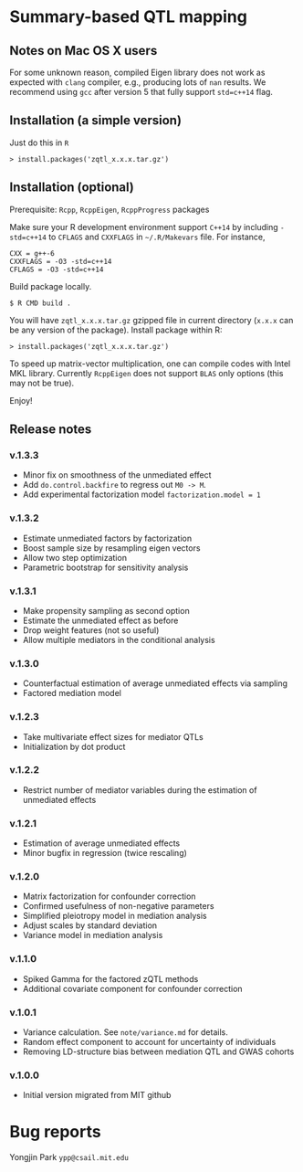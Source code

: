 # Summary-based QTL mapping

## Notes on Mac OS X users

For some unknown reason, compiled Eigen library does not work as
expected with `clang` compiler, e.g., producing lots of `nan` results.
We recommend using `gcc` after version 5 that fully support
`std=c++14` flag.

## Installation (a simple version)

Just do this in `R`
```
> install.packages('zqtl_x.x.x.tar.gz')
```

## Installation (optional)

Prerequisite: `Rcpp`, `RcppEigen`, `RcppProgress` packages

Make sure your R development environment support `C++14` by including
`-std=c++14` to `CFLAGS` and `CXXFLAGS` in `~/.R/Makevars` file.
For instance,
```
CXX = g++-6
CXXFLAGS = -O3 -std=c++14
CFLAGS = -O3 -std=c++14
```

Build package locally.
```
$ R CMD build .
```

You will have `zqtl_x.x.x.tar.gz` gzipped file in current directory
(`x.x.x` can be any version of the package).  Install package within
R:

```
> install.packages('zqtl_x.x.x.tar.gz')
```

To speed up matrix-vector multiplication, one can compile codes with
Intel MKL library.  Currently `RcppEigen` does not support `BLAS` only
options (this may not be true).

Enjoy!

## Release notes

### v.1.3.3

- Minor fix on smoothness of the unmediated effect
- Add `do.control.backfire` to regress out `M0 -> M`.
- Add experimental factorization model `factorization.model = 1`

### v.1.3.2

- Estimate unmediated factors by factorization
- Boost sample size by resampling eigen vectors
- Allow two step optimization
- Parametric bootstrap for sensitivity analysis

### v.1.3.1

- Make propensity sampling as second option
- Estimate the unmediated effect as before
- Drop weight features (not so useful)
- Allow multiple mediators in the conditional analysis

### v.1.3.0

- Counterfactual estimation of average unmediated effects via sampling
- Factored mediation model

### v.1.2.3

- Take multivariate effect sizes for mediator QTLs
- Initialization by dot product

### v.1.2.2

- Restrict number of mediator variables during the estimation of unmediated effects

### v.1.2.1

- Estimation of average unmediated effects
- Minor bugfix in regression (twice rescaling)

### v.1.2.0

- Matrix factorization for confounder correction
- Confirmed usefulness of non-negative parameters
- Simplified pleiotropy model in mediation analysis
- Adjust scales by standard deviation
- Variance model in mediation analysis

### v.1.1.0

- Spiked Gamma for the factored zQTL methods
- Additional covariate component for confounder correction

### v.1.0.1

- Variance calculation. See `note/variance.md` for details.
- Random effect component to account for uncertainty of individuals
- Removing LD-structure bias between mediation QTL and GWAS cohorts

### v.1.0.0

- Initial version migrated from MIT github

# Bug reports

Yongjin Park `ypp@csail.mit.edu`

